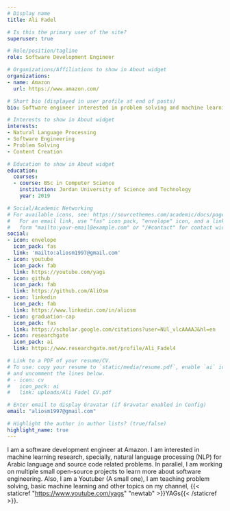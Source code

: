 ```yaml
---
# Display name
title: Ali Fadel

# Is this the primary user of the site?
superuser: true

# Role/position/tagline
role: Software Development Engineer

# Organizations/Affiliations to show in About widget
organizations:
- name: Amazon
  url: https://www.amazon.com/

# Short bio (displayed in user profile at end of posts)
bio: Software engineer interested in problem solving and machine learning based solutions, likes to create content and teach others.

# Interests to show in About widget
interests:
- Natural Language Processing
- Software Engineering
- Problem Solving
- Content Creation

# Education to show in About widget
education:
  courses:
  - course: BSc in Computer Science
    institution: Jordan University of Science and Technology
    year: 2019

# Social/Academic Networking
# For available icons, see: https://sourcethemes.com/academic/docs/page-builder/#icons
#   For an email link, use "fas" icon pack, "envelope" icon, and a link in the
#   form "mailto:your-email@example.com" or "/#contact" for contact widget.
social:
- icon: envelope
  icon_pack: fas
  link: 'mailto:aliosm1997@gmail.com'
- icon: youtube
  icon_pack: fab
  link: https://youtube.com/yags
- icon: github
  icon_pack: fab
  link: https://github.com/AliOsm
- icon: linkedin
  icon_pack: fab
  link: https://www.linkedin.com/in/aliosm
- icon: graduation-cap
  icon_pack: fas
  link: https://scholar.google.com/citations?user=NUl_vlcAAAAJ&hl=en
- icon: researchgate
  icon_pack: ai
  link: https://www.researchgate.net/profile/Ali_Fadel4

# Link to a PDF of your resume/CV.
# To use: copy your resume to `static/media/resume.pdf`, enable `ai` icons in `params.toml`, 
# and uncomment the lines below.
# - icon: cv
#   icon_pack: ai
#   link: uploads/Ali Fadel CV.pdf

# Enter email to display Gravatar (if Gravatar enabled in Config)
email: "aliosm1997@gmail.com"

# Highlight the author in author lists? (true/false)
highlight_name: true
---
```


I am a software development engineer at Amazon. I am interested in machine learning research, specially, natural language processing (NLP) for Arabic language and source code related problems. In parallel, I am working on multiple small open-source projects to learn more about software engineering. Also, I am a Youtuber (A small one), I am teaching problem solving, basic machine learning and other topics on my channel, {{< staticref "https://www.youtube.com/yags" "newtab" >}}YAGs{{< /staticref >}}.
